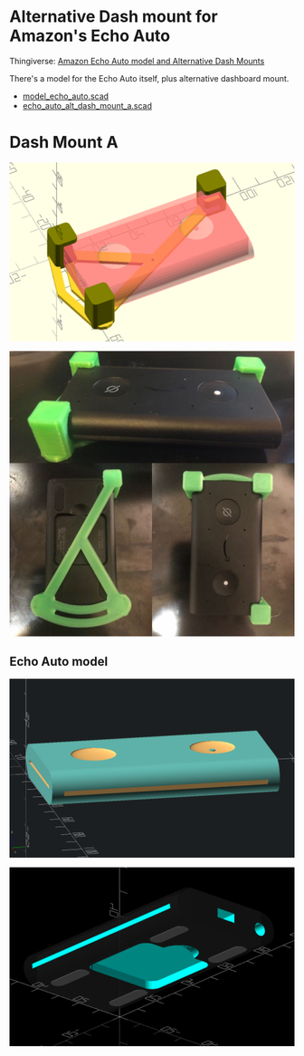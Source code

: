 Alternative Dash mount for Amazon's Echo Auto
=============================================

Thingiverse: [Amazon Echo Auto model and Alternative Dash Mounts](https://www.thingiverse.com/thing:3709966)

There's a model for the Echo Auto itself, plus alternative dashboard mount.

-	[model_echo_auto.scad](model_echo_auto.scad)
-	[echo_auto_alt_dash_mount_a.scad](echo_auto_alt_dash_mount_a.scad)

Dash Mount A
============

![openscad dash mount a](echo_auto_alt_dash_mount_a_scad.png)

![dash mount a](echo_auto_alt_dash_mount_a_sm1.jpg)

Echo Auto model
---------------

![top side](model_echo_auto.png)

![under side](model_echo_auto__underside.png)
